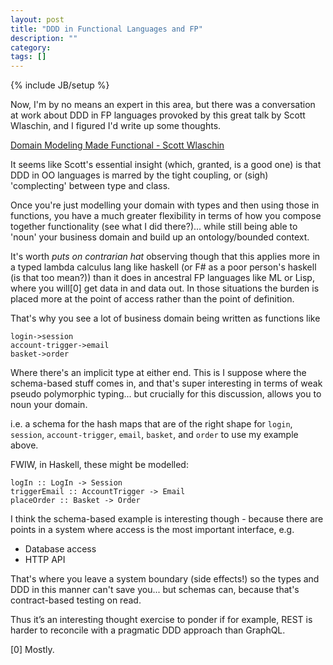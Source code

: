 ```yaml
---
layout: post
title: "DDD in Functional Languages and FP"
description: ""
category: 
tags: []
---
```

{% include JB/setup %}

Now, I'm by no means an expert in this area, but there was a conversation at work about DDD in FP languages provoked by this great talk by Scott Wlaschin, and I figured I'd write up some thoughts.

[Domain Modeling Made Functional - Scott Wlaschin](https://youtu.be/Up7LcbGZFuo)

It seems like Scott's essential insight (which, granted, is a good one) is that DDD in OO languages is marred by the tight coupling, or (sigh) 'complecting' between type and class.

Once you're just modelling your domain with types and then using those in functions, you have a much greater flexibility in terms of how you compose together functionality (see what I did there?)... while still being able to 'noun' your business domain and build up an ontology/bounded context.

It's worth _puts on contrarian hat_ observing though that this applies more in a typed lambda calculus lang like haskell (or F# as a poor person's haskell (is that too mean?)) than it does in ancestral FP languages like ML or Lisp, where you will[0] get data in and data out. In those situations the burden is placed more at the point of access rather than the point of definition.

That's why you see a lot of business domain being written as functions like

```
login->session
account-trigger->email
basket->order
```

Where there's an implicit type at either end. This is I suppose where the schema-based stuff comes in, and that's super interesting in terms of weak pseudo polymorphic typing... but crucially for this discussion, allows you to noun your domain.

i.e. a schema for the hash maps that are of the right shape for `login`, `session`, `account-trigger`, `email`, `basket`, and `order` to use my example above.

FWIW, in Haskell, these might be modelled:

``` 
logIn :: LogIn -> Session
triggerEmail :: AccountTrigger -> Email
placeOrder :: Basket -> Order 
```

I think the schema-based example is interesting though - because there are points in a system where access is the most important interface, e.g.

- Database access
- HTTP API

That's where you leave a system boundary (side effects!) so the types and DDD in this manner can't save you... but schemas can, because that's contract-based testing on read.

Thus it’s an interesting thought exercise to ponder if for example, REST is harder to reconcile with a pragmatic DDD approach than GraphQL.

[0] Mostly.

